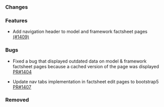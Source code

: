 ### Changes

### Features
- Add navigation header to model and framework factsheet pages [(#1409)](https://github.com/OpenEnergyPlatform/oeplatform/pull/1409)

### Bugs
- Fixed a bug that displayed outdated data on model & framework factsheet pages because a cached version of the page was displayed [PR#1404](https://github.com/OpenEnergyPlatform/oeplatform/pull/1404)

- Update nav tabs implementation in factsheet edit pages to bootstrap5  [PR#1407](https://github.com/OpenEnergyPlatform/oeplatform/pull/1407)

### Removed
